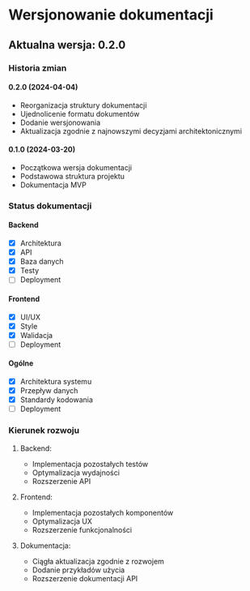 # Wersjonowanie dokumentacji

## Aktualna wersja: 0.2.0

### Historia zmian

#### 0.2.0 (2024-04-04)
- Reorganizacja struktury dokumentacji
- Ujednolicenie formatu dokumentów
- Dodanie wersjonowania
- Aktualizacja zgodnie z najnowszymi decyzjami architektonicznymi

#### 0.1.0 (2024-03-20)
- Początkowa wersja dokumentacji
- Podstawowa struktura projektu
- Dokumentacja MVP

### Status dokumentacji

#### Backend
- [x] Architektura
- [x] API
- [x] Baza danych
- [x] Testy
- [ ] Deployment

#### Frontend
- [x] UI/UX
- [x] Style
- [x] Walidacja
- [ ] Deployment

#### Ogólne
- [x] Architektura systemu
- [x] Przepływ danych
- [x] Standardy kodowania
- [ ] Deployment

### Kierunek rozwoju
1. Backend:
   - Implementacja pozostałych testów
   - Optymalizacja wydajności
   - Rozszerzenie API

2. Frontend:
   - Implementacja pozostałych komponentów
   - Optymalizacja UX
   - Rozszerzenie funkcjonalności

3. Dokumentacja:
   - Ciągła aktualizacja zgodnie z rozwojem
   - Dodanie przykładów użycia
   - Rozszerzenie dokumentacji API 